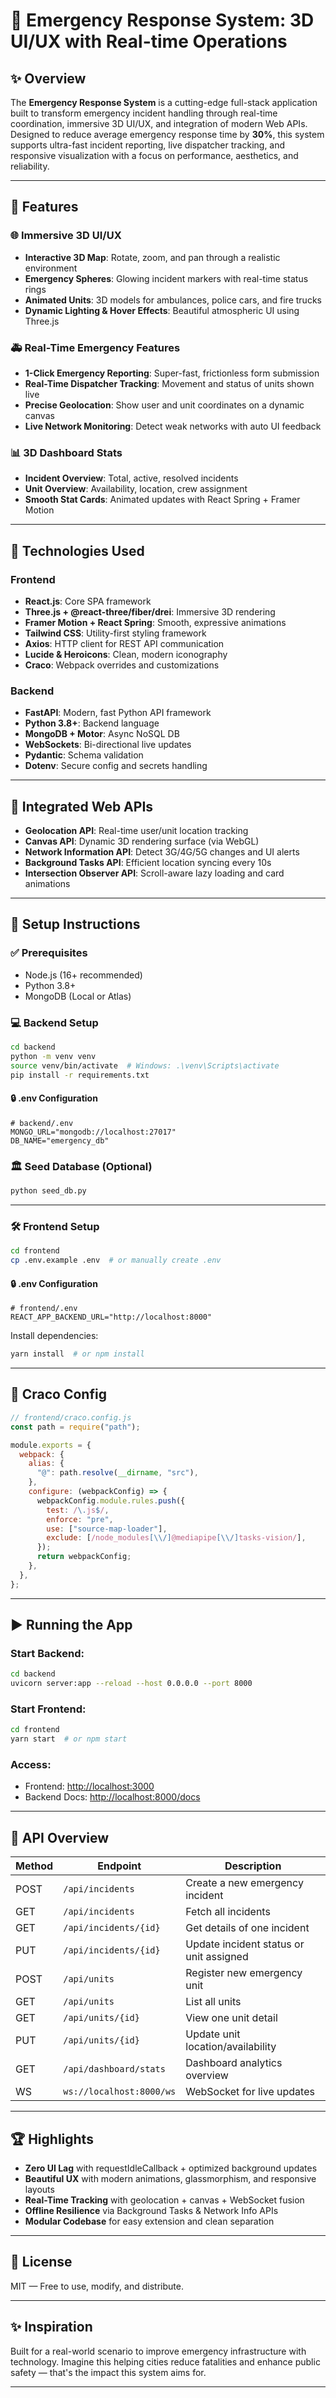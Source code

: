 # 🚨 Emergency Response System: 3D UI/UX with Real-time Operations

## ✨ Overview

The **Emergency Response System** is a cutting-edge full-stack application built to transform emergency incident handling through real-time coordination, immersive 3D UI/UX, and integration of modern Web APIs. Designed to reduce average emergency response time by **30%**, this system supports ultra-fast incident reporting, live dispatcher tracking, and responsive visualization with a focus on performance, aesthetics, and reliability.

---

## 🌟 Features

### 🌐 Immersive 3D UI/UX

* **Interactive 3D Map**: Rotate, zoom, and pan through a realistic environment
* **Emergency Spheres**: Glowing incident markers with real-time status rings
* **Animated Units**: 3D models for ambulances, police cars, and fire trucks
* **Dynamic Lighting & Hover Effects**: Beautiful atmospheric UI using Three.js

### 🚑 Real-Time Emergency Features

* **1-Click Emergency Reporting**: Super-fast, frictionless form submission
* **Real-Time Dispatcher Tracking**: Movement and status of units shown live
* **Precise Geolocation**: Show user and unit coordinates on a dynamic canvas
* **Live Network Monitoring**: Detect weak networks with auto UI feedback

### 📊 3D Dashboard Stats

* **Incident Overview**: Total, active, resolved incidents
* **Unit Overview**: Availability, location, crew assignment
* **Smooth Stat Cards**: Animated updates with React Spring + Framer Motion

---

## 🔧 Technologies Used

### Frontend

* **React.js**: Core SPA framework
* **Three.js + @react-three/fiber/drei**: Immersive 3D rendering
* **Framer Motion + React Spring**: Smooth, expressive animations
* **Tailwind CSS**: Utility-first styling framework
* **Axios**: HTTP client for REST API communication
* **Lucide & Heroicons**: Clean, modern iconography
* **Craco**: Webpack overrides and customizations

### Backend

* **FastAPI**: Modern, fast Python API framework
* **Python 3.8+**: Backend language
* **MongoDB + Motor**: Async NoSQL DB
* **WebSockets**: Bi-directional live updates
* **Pydantic**: Schema validation
* **Dotenv**: Secure config and secrets handling

---

## 🚀 Integrated Web APIs

* **Geolocation API**: Real-time user/unit location tracking
* **Canvas API**: Dynamic 3D rendering surface (via WebGL)
* **Network Information API**: Detect 3G/4G/5G changes and UI alerts
* **Background Tasks API**: Efficient location syncing every 10s
* **Intersection Observer API**: Scroll-aware lazy loading and card animations

---

## 🚧 Setup Instructions

### ✅ Prerequisites

* Node.js (16+ recommended)
* Python 3.8+
* MongoDB (Local or Atlas)

### 💻 Backend Setup

```bash
cd backend
python -m venv venv
source venv/bin/activate  # Windows: .\venv\Scripts\activate
pip install -r requirements.txt
```

#### 🔒 .env Configuration

```dotenv
# backend/.env
MONGO_URL="mongodb://localhost:27017"
DB_NAME="emergency_db"
```

### 🏛️ Seed Database (Optional)

```bash
python seed_db.py
```

---

### 🛠️ Frontend Setup

```bash
cd frontend
cp .env.example .env  # or manually create .env
```

#### 🔒 .env Configuration

```dotenv
# frontend/.env
REACT_APP_BACKEND_URL="http://localhost:8000"
```

Install dependencies:

```bash
yarn install  # or npm install
```

---

## 🔪 Craco Config

```js
// frontend/craco.config.js
const path = require("path");

module.exports = {
  webpack: {
    alias: {
      "@": path.resolve(__dirname, "src"),
    },
    configure: (webpackConfig) => {
      webpackConfig.module.rules.push({
        test: /\.js$/,
        enforce: "pre",
        use: ["source-map-loader"],
        exclude: [/node_modules[\\/]@mediapipe[\\/]tasks-vision/],
      });
      return webpackConfig;
    },
  },
};
```

---

## ▶️ Running the App

### Start Backend:

```bash
cd backend
uvicorn server:app --reload --host 0.0.0.0 --port 8000
```

### Start Frontend:

```bash
cd frontend
yarn start  # or npm start
```

### Access:

* Frontend: [http://localhost:3000](http://localhost:3000)
* Backend Docs: [http://localhost:8000/docs](http://localhost:8000/docs)

---

## 📂 API Overview

| Method | Endpoint                 | Description                             |
| ------ | ------------------------ | --------------------------------------- |
| POST   | `/api/incidents`         | Create a new emergency incident         |
| GET    | `/api/incidents`         | Fetch all incidents                     |
| GET    | `/api/incidents/{id}`    | Get details of one incident             |
| PUT    | `/api/incidents/{id}`    | Update incident status or unit assigned |
| POST   | `/api/units`             | Register new emergency unit             |
| GET    | `/api/units`             | List all units                          |
| GET    | `/api/units/{id}`        | View one unit detail                    |
| PUT    | `/api/units/{id}`        | Update unit location/availability       |
| GET    | `/api/dashboard/stats`   | Dashboard analytics overview            |
| WS     | `ws://localhost:8000/ws` | WebSocket for live updates              |

---

## 🏆 Highlights

* **Zero UI Lag** with requestIdleCallback + optimized background updates
* **Beautiful UX** with modern animations, glassmorphism, and responsive layouts
* **Real-Time Tracking** with geolocation + canvas + WebSocket fusion
* **Offline Resilience** via Background Tasks & Network Info APIs
* **Modular Codebase** for easy extension and clean separation

---

## 💼 License

MIT — Free to use, modify, and distribute.

---


## ✨ Inspiration

Built for a real-world scenario to improve emergency infrastructure with technology. Imagine this helping cities reduce fatalities and enhance public safety — that's the impact this system aims for.

---
